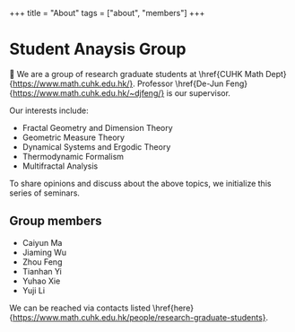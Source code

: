 +++
title = "About"
tags = ["about", "members"]
+++

# Student Anaysis Group
👋 We are a group of research graduate students at \href{CUHK Math Dept}{https://www.math.cuhk.edu.hk/}. Professor \href{De-Jun Feng}{https://www.math.cuhk.edu.hk/~djfeng/} is our supervisor.

Our interests include:
- Fractal Geometry and Dimension Theory
- Geometric Measure Theory
- Dynamical Systems and Ergodic Theory
- Thermodynamic Formalism
- Multifractal Analysis

To share opinions and discuss about the above topics, we initialize this series of seminars.

## Group members
- Caiyun Ma
- Jiaming Wu
- Zhou Feng
- Tianhan Yi
- Yuhao Xie
- Yuji Li
  
We can be reached via contacts listed \href{here}{https://www.math.cuhk.edu.hk/people/research-graduate-students}.
